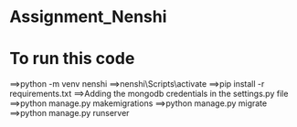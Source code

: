 # Assignment_Nenshi

# To run this code
==>python -m venv nenshi
==>nenshi\Scripts\activate
==>pip install -r requirements.txt
==>Adding the mongodb credentials in the settings.py file
==>python manage.py makemigrations
==>python manage.py migrate
==>python manage.py runserver
